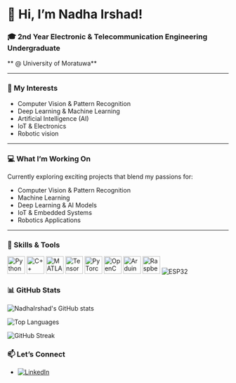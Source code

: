 # 👋 Hi, I’m Nadha Irshad!

### 🎓 2nd Year Electronic & Telecommunication Engineering Undergraduate  
** @ University of Moratuwa**

---

### 👀 My Interests  
- Computer Vision & Pattern Recognition  
- Deep Learning & Machine Learning  
- Artificial Intelligence (AI)  
- IoT & Electronics  
- Robotic vision  

---

### 💻 What I’m Working On  
Currently exploring exciting projects that blend my passions for:  
- Computer Vision & Pattern Recognition
- Machine Learning 
- Deep Learning & AI Models  
- IoT & Embedded Systems  
- Robotics Applications  

---

### 🚀 Skills & Tools

<img src="https://cdn.jsdelivr.net/gh/devicons/devicon/icons/python/python-original.svg" alt="Python" width="40" /> <img src="https://cdn.jsdelivr.net/gh/devicons/devicon/icons/cplusplus/cplusplus-original.svg" alt="C++" width="40" /> <img src="https://cdn.jsdelivr.net/gh/devicons/devicon/icons/matlab/matlab-original.svg" alt="MATLAB" width="40" /> <img src="https://cdn.jsdelivr.net/gh/devicons/devicon/icons/tensorflow/tensorflow-original.svg" alt="TensorFlow" width="40" /> <img src="https://cdn.jsdelivr.net/gh/devicons/devicon/icons/pytorch/pytorch-original.svg" alt="PyTorch" width="40" /> <img src="https://cdn.jsdelivr.net/gh/devicons/devicon/icons/opencv/opencv-original.svg" alt="OpenCV" width="40" /> <img src="https://cdn.jsdelivr.net/gh/devicons/devicon/icons/arduino/arduino-original.svg" alt="Arduino" width="40" /> <img src="https://cdn.jsdelivr.net/gh/devicons/devicon/icons/raspberrypi/raspberrypi-original.svg" alt="Raspberry Pi" width="40" /> ![ESP32](https://img.shields.io/badge/ESP32-008080?style=for-the-badge&logo=espressif&logoColor=white)


### 📊 GitHub Stats

![NadhaIrshad's GitHub stats](https://github-readme-stats.vercel.app/api?username=NadhaIrshad&show_icons=true&theme=radical)

![Top Languages](https://github-readme-stats.vercel.app/api/top-langs/?username=NadhaIrshad&layout=compact&theme=radical)

![GitHub Streak](https://github-readme-streak-stats.herokuapp.com/?user=NadhaIrshad&theme=radical)

### 📫 Let’s Connect  

- [![LinkedIn](https://img.shields.io/badge/LinkedIn-NadhaIrshad-blue?style=for-the-badge&logo=linkedin&logoColor=white)](http://www.linkedin.com/in/nadha-irshad-6aa525294)



